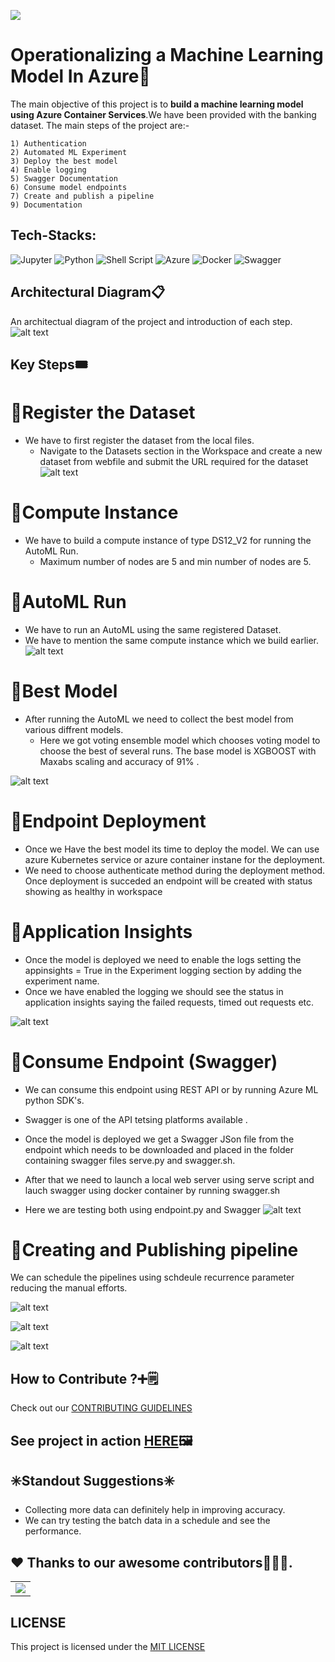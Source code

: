 ![](assets/banner.gif)
# Operationalizing a Machine Learning Model In Azure:rocket:

The main objective of this project is to <strong>build a machine learning model using Azure Container Services</strong>.We have been provided with the banking dataset.
The main steps of the project are:-

    1) Authentication
    2) Automated ML Experiment
    3) Deploy the best model
    4) Enable logging
    5) Swagger Documentation
    6) Consume model endpoints
    7) Create and publish a pipeline
    9) Documentation

## Tech-Stacks:
<img alt="Jupyter" src="https://img.shields.io/badge/Jupyter%20-%23F37626.svg?&style=for-the-badge&logo=Jupyter&logoColor=white" /> <img alt="Python" src="https://img.shields.io/badge/python%20-%2314354C.svg?&style=for-the-badge&logo=python&logoColor=white"/> <img alt="Shell Script" src="https://img.shields.io/badge/shell%20-%23121011.svg?&style=for-the-badge&logo=gnu-bash&logoColor=white"/>  <img alt="Azure" src="https://img.shields.io/badge/azure%20-%230072C6.svg?&style=for-the-badge&logo=azure-devops&logoColor=white"/>  <img alt="Docker" src="https://img.shields.io/badge/docker%20-%230db7ed.svg?&style=for-the-badge&logo=docker&logoColor=white"/> <img alt="Swagger" src="https://img.shields.io/badge/Swaggeer%20-%23107C10.svg?&style=for-the-badge&logo=Swagger&logoColor=white"/>

## Architectural Diagram:clipboard:
An architectual diagram of the project and introduction of each step.
![alt text](https://github.com/vaibhavirohilla741/Operationalizing-ML/blob/main/Screenshots/flowchart.png "Logo Title Text 1")

## Key Steps:tickets:
   # :pushpin:Register the Dataset
   - We have to first register the dataset from the local files.
        - Navigate to the Datasets section in the Workspace and create a new dataset from webfile and submit the URL required for the dataset
   ![alt text](https://github.com/vaibhavirohilla741/Operationalizing-ML/blob/main/Screenshots/Dataset.png "Logo Title Text 1")<br>
   
   
   # :pushpin:Compute Instance 
   - We have to build a compute instance of type DS12_V2 for running the AutoML Run. 
     - Maximum number of nodes are 5 and min number of nodes are 5.
        
        
   # :pushpin:AutoML Run<br>
    
   - We have to run an AutoML using the same registered Dataset.
   - We have to mention the same compute instance which we build earlier.
   ![alt text](https://github.com/vaibhavirohilla741/Operationalizing-ML/blob/main/Screenshots/AutoML%20RUN.png "Logo Title Text 1")
    
    
   # :pushpin:Best Model
   - After running the AutoML we need to collect the best model from various diffrent models.<br>
        - Here we got voting ensemble model which chooses voting model to choose the best of several runs. The base model is XGBOOST with Maxabs scaling and accuracy of 91%                               .
        
   ![alt text](https://github.com/vaibhavirohilla741/Operationalizing-ML/blob/main/Screenshots/Best%20Model.png "Logo Title Text 1")
   
   # :pushpin:Endpoint Deployment
   
   - Once we Have the best model its time to deploy the model. We can use azure Kubernetes service or azure container instane for the deployment.
   - We need to choose authenticate method during the deployment method. Once deployment is succeded an endpoint will be created with status showing as healthy in workspace
    
   # :pushpin:Application Insights
   
  - Once the model is deployed we need to enable the logs setting the appinsights = True in the Experiment logging section by adding the experiment name.
  - Once we have enabled the logging we should see the status in application insights saying the failed requests, timed out requests etc.
   
   ![alt text](https://github.com/vaibhavirohilla741/Operationalizing-ML/blob/main/Screenshots/Deploy.png "Logo Title Text 1")
   
  # :pushpin:Consume Endpoint (Swagger)
   - We can consume this endpoint using REST API or by running Azure ML python SDK's. 
   - Swagger is one of the API tetsing platforms available . 
   - Once the model is deployed we get a Swagger JSon file from the endpoint which needs to be downloaded and placed in the folder containing swagger files serve.py and swagger.sh.
  - After that we need to launch a local web server using serve script and lauch swagger using docker container by running swagger.sh
  
  - Here we are testing both using endpoint.py and Swagger
 ![alt text](https://github.com/vaibhavirohilla741/Operationalizing-ML/blob/main/Screenshots/Swagger.png "Logo Title Text 1")
  
  
  # :pushpin:Creating and Publishing pipeline 
  We can schedule the pipelines using schdeule recurrence parameter reducing the manual efforts.
  
  ![alt text](https://github.com/vaibhavirohilla741/Operationalizing-ML/blob/main/Screenshots/Pipeline%20in%20azure.png "Logo Title Text 1")
  
![alt text](https://github.com/vaibhavirohilla741/Operationalizing-ML/blob/main/Screenshots/Pipeline%20details.png "Logo Title Text 1")
  
![alt text](https://github.com/vaibhavirohilla741/Operationalizing-ML/blob/main/Screenshots/Run%20Complete.png "Logo Title Text 1")
  
## How to Contribute ?:heavy_plus_sign::spiral_notepad:
Check out our <a href="https://github.com/vaibhavirohilla741/Operationalizing-ML/blob/main/CONTRIBUTING.md">CONTRIBUTING GUIDELINES</a>
        
## See project in action <a href="https://youtu.be/GXZqAYFzaJ8">HERE<a>:framed_picture:

## :eight_spoked_asterisk:Standout Suggestions:eight_spoked_asterisk:
* Collecting more data can definitely help in improving accuracy.
* We can try testing the batch data in a schedule and see the performance.

## ❤️ Thanks to our awesome contributors:technologist:✨.
<table>
  <tr>
    <td>
        <a href="https://github.com/vaibhavirohilla741/Operationalizing-ML/graphs/contributors">
            <img src="https://contrib.rocks/image?repo=vaibhavirohilla741/Operationalizing-ML" />
        </a>
    </td>
   </tr>
</table>

## LICENSE
This project is licensed under the [MIT LICENSE](LICENSE)
